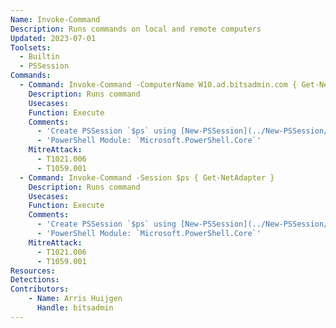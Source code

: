 ```yaml
---
Name: Invoke-Command
Description: Runs commands on local and remote computers
Updated: 2023-07-01
Toolsets:
  - Builtin
  - PSSession
Commands:
  - Command: Invoke-Command -ComputerName W10.ad.bitsadmin.com { Get-NetAdapter }
    Description: Runs command
    Usecases:
    Function: Execute
    Comments:
      - 'Create PSSession `$ps` using [New-PSSession](../New-PSSession/)'
      - 'PowerShell Module: `Microsoft.PowerShell.Core`'
    MitreAttack:
      - T1021.006
      - T1059.001
  - Command: Invoke-Command -Session $ps { Get-NetAdapter }
    Description: Runs command
    Usecases:
    Function: Execute
    Comments:
      - 'Create PSSession `$ps` using [New-PSSession](../New-PSSession/)'
      - 'PowerShell Module: `Microsoft.PowerShell.Core`'
    MitreAttack:
      - T1021.006
      - T1059.001
Resources:
Detections:
Contributors:
    - Name: Arris Huijgen
      Handle: bitsadmin
---
```

